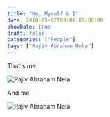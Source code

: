 ```yaml
---
title: "Me, Myself & I"
date: 2018-05-02T09:06:05+00:00
showDate: true
draft: false
categories: ["People"]
tags: ["Rajiv Abraham Nela"]
---
```


That's me.

![Rajiv Abraham Nela](/images/Abraham.jpg)

And me.

![Rajiv Abraham Nela](/images/IMG_0583.JPG)
